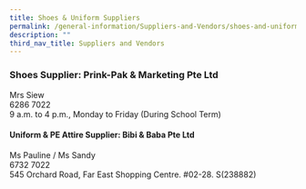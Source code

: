 ```yaml
---
title: Shoes & Uniform Suppliers
permalink: /general-information/Suppliers-and-Vendors/shoes-and-uniform-suppliers/
description: ""
third_nav_title: Suppliers and Vendors
---
```

### Shoes Supplier: Prink-Pak & Marketing Pte Ltd

Mrs Siew
<br>6286 7022
<br>9 a.m. to 4 p.m., Monday to Friday (During School Term)

#### Uniform & PE Attire Supplier: Bibi & Baba Pte Ltd

Ms Pauline / Ms Sandy
<br>6732 7022
<br>545 Orchard Road, Far East Shopping Centre. #02-28. S(238882)